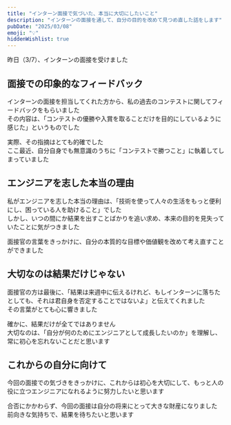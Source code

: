 ```yaml
---
title: "インターン面接で気づいた、本当に大切にしたいこと"
description: "インターンの面接を通して、自分の目的を改めて見つめ直した話をします"
pubDate: "2025/03/08"
emoji: "💡"
hiddenWishlist: true
---
```


昨日（3/7）、インターンの面接を受けました

## 面接での印象的なフィードバック

インターンの面接を担当してくれた方から、私の過去のコンテストに関してフィードバックをもらいました  
その内容は、「コンテストの優勝や入賞を取ることだけを目的にしているように感じた」というものでした

実際、その指摘はとても的確でした  
ここ最近、自分自身でも無意識のうちに「コンテストで勝つこと」に執着してしまっていました

## エンジニアを志した本当の理由

私がエンジニアを志した本当の理由は、「技術を使って人々の生活をもっと便利にし、困っている人を助けること」でした  
しかし、いつの間にか結果を出すことばかりを追い求め、本来の目的を見失っていたことに気がつきました

面接官の言葉をきっかけに、自分の本質的な目標や価値観を改めて考え直すことができました

## 大切なのは結果だけじゃない

面接官の方は最後に、「結果は来週中に伝えるけれど、もしインターンに落ちたとしても、それは君自身を否定することではないよ」と伝えてくれました  
その言葉がとても心に響きました

確かに、結果だけが全てではありません  
大切なのは、「自分が何のためにエンジニアとして成長したいのか」を理解し、常に初心を忘れないことだと思います

## これからの自分に向けて

今回の面接での気づきをきっかけに、これからは初心を大切にして、もっと人の役に立つエンジニアになれるように努力したいと思います

合否にかかわらず、今回の面接は自分の将来にとって大きな財産になりました  
前向きな気持ちで、結果を待ちたいと思います
